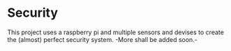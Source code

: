 # Security
This project uses a raspberry pi and multiple sensors and devises to create the (almost) perfect security system.
-More shall be added soon.-
